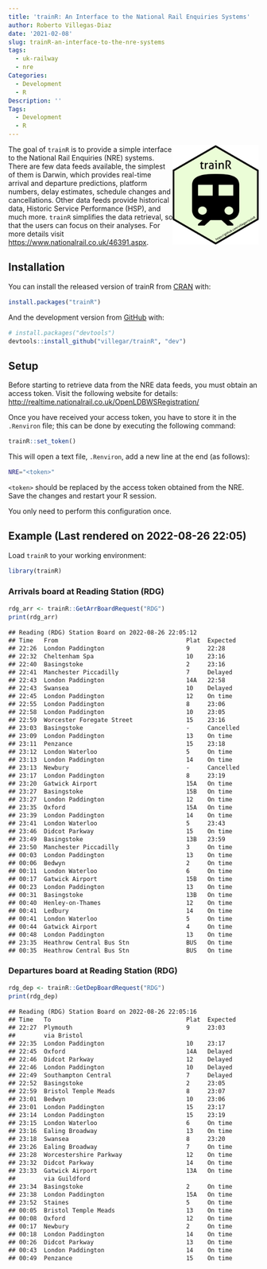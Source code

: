 ```yaml
---
title: 'trainR: An Interface to the National Rail Enquiries Systems'
author: Roberto Villegas-Diaz
date: '2021-02-08'
slug: trainR-an-interface-to-the-nre-systems
tags:
  - uk-railway
  - nre
Categories:
  - Development
  - R
Description: ''
Tags:
  - Development
  - R
---
```


<img src="https://raw.githubusercontent.com/villegar/trainR/main/inst/images/logo.png" alt="logo" align="right" height=200px/>

The goal of `trainR` is to provide a simple interface to the 
National Rail Enquiries (NRE) systems. There are few data feeds 
available, the simplest of them is Darwin, which provides real-time 
arrival and departure predictions, platform numbers, delay estimates, 
schedule changes and cancellations. Other data feeds provide historical 
data, Historic Service Performance (HSP), and much more. `trainR` 
simplifies the data retrieval, so that the users can focus on their 
analyses. For more details visit 
https://www.nationalrail.co.uk/46391.aspx.

## Installation

You can install the released version of trainR from [CRAN](https://CRAN.R-project.org) with:

``` r
install.packages("trainR")
```

And the development version from [GitHub](https://github.com/) with:

``` r
# install.packages("devtools")
devtools::install_github("villegar/trainR", "dev")
```

## Setup
Before starting to retrieve data from the NRE data feeds, you must obtain an access token. 
Visit the following website for details: http://realtime.nationalrail.co.uk/OpenLDBWSRegistration/

Once you have received your access token, you have to store it in the `.Renviron` file; this can be 
done by executing the following command:


```r
trainR::set_token()
```

This will open a text file, `.Renviron`, add a new line at the end (as follows):

```bash
NRE="<token>"
```

`<token>` should be replaced by the access token obtained from the NRE. Save the changes and restart 
your R session.

You only need to perform this configuration once.

## Example (Last rendered on 2022-08-26 22:05)

Load `trainR` to your working environment:

```r
library(trainR)
```

### Arrivals board at Reading Station (RDG)


```r
rdg_arr <- trainR::GetArrBoardRequest("RDG")
print(rdg_arr)
```

```
## Reading (RDG) Station Board on 2022-08-26 22:05:12
## Time   From                                    Plat  Expected
## 22:26  London Paddington                       9     22:28
## 22:32  Cheltenham Spa                          10    23:16
## 22:40  Basingstoke                             2     23:16
## 22:41  Manchester Piccadilly                   7     Delayed
## 22:43  London Paddington                       14A   22:58
## 22:43  Swansea                                 10    Delayed
## 22:45  London Paddington                       12    On time
## 22:55  London Paddington                       8     23:06
## 22:58  London Paddington                       10    23:05
## 22:59  Worcester Foregate Street               15    23:16
## 23:03  Basingstoke                             -     Cancelled
## 23:09  London Paddington                       13    On time
## 23:11  Penzance                                15    23:18
## 23:12  London Waterloo                         5     On time
## 23:13  London Paddington                       14    On time
## 23:13  Newbury                                 -     Cancelled
## 23:17  London Paddington                       8     23:19
## 23:20  Gatwick Airport                         15A   On time
## 23:27  Basingstoke                             15B   On time
## 23:27  London Paddington                       12    On time
## 23:35  Oxford                                  15A   On time
## 23:39  London Paddington                       14    On time
## 23:41  London Waterloo                         5     23:43
## 23:46  Didcot Parkway                          15    On time
## 23:49  Basingstoke                             13B   23:59
## 23:50  Manchester Piccadilly                   3     On time
## 00:03  London Paddington                       13    On time
## 00:06  Bedwyn                                  2     On time
## 00:11  London Waterloo                         6     On time
## 00:17  Gatwick Airport                         15B   On time
## 00:23  London Paddington                       13    On time
## 00:31  Basingstoke                             13B   On time
## 00:40  Henley-on-Thames                        12    On time
## 00:41  Ledbury                                 14    On time
## 00:41  London Waterloo                         5     On time
## 00:44  Gatwick Airport                         4     On time
## 00:48  London Paddington                       13    On time
## 23:35  Heathrow Central Bus Stn                BUS   On time
## 00:35  Heathrow Central Bus Stn                BUS   On time
```

### Departures board at Reading Station (RDG)


```r
rdg_dep <- trainR::GetDepBoardRequest("RDG")
print(rdg_dep)
```

```
## Reading (RDG) Station Board on 2022-08-26 22:05:16
## Time   To                                      Plat  Expected
## 22:27  Plymouth                                9     23:03
##        via Bristol                             
## 22:35  London Paddington                       10    23:17
## 22:45  Oxford                                  14A   Delayed
## 22:46  Didcot Parkway                          12    Delayed
## 22:46  London Paddington                       10    Delayed
## 22:49  Southampton Central                     7     Delayed
## 22:52  Basingstoke                             2     23:05
## 22:59  Bristol Temple Meads                    8     23:07
## 23:01  Bedwyn                                  10    23:06
## 23:01  London Paddington                       15    23:17
## 23:14  London Paddington                       15    23:19
## 23:15  London Waterloo                         6     On time
## 23:16  Ealing Broadway                         13    On time
## 23:18  Swansea                                 8     23:20
## 23:26  Ealing Broadway                         7     On time
## 23:28  Worcestershire Parkway                  12    On time
## 23:32  Didcot Parkway                          14    On time
## 23:33  Gatwick Airport                         13A   On time
##        via Guildford                           
## 23:34  Basingstoke                             2     On time
## 23:38  London Paddington                       15A   On time
## 23:52  Staines                                 5     On time
## 00:05  Bristol Temple Meads                    13    On time
## 00:08  Oxford                                  12    On time
## 00:17  Newbury                                 2     On time
## 00:18  London Paddington                       14    On time
## 00:26  Didcot Parkway                          13    On time
## 00:43  London Paddington                       14    On time
## 00:49  Penzance                                15    On time
```
